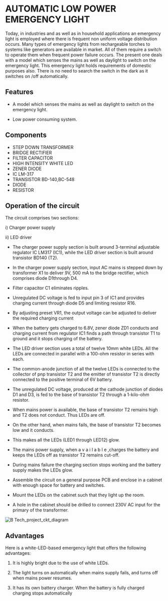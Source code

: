 
# AUTOMATIC LOW POWER EMERGENCY LIGHT

Today, in industries and as well as in household applications an emergency light is employed where there is frequent non uniform voltage distribution occurs. Many types of emergency lights from rechargeable torches to systems like generators are available in market. All of them require a switch to operate them when frequent power failure occurs. The present one deals with a model which senses the mains as well as daylight to switch on the emergency light. This emergency light holds requirements of domestic purposes also. There is no need to search the switch in the dark as it switches on /off automatically.
## Features

- A model which senses the mains as well as daylight to switch on the emergency light.

- Low power consuming system.



## Components

- STEP DOWN TRANSFORMER
- BRIDGE RECTIFIER
- FILTER CAPACITOR
- HIGH INTENSITY WHITE LED
- ZENER DIODE
- IC LM-317
- TRANSISTOR BD-140,BC-548
- DIODE 
- RESISTOR   

## Operation of the circuit

The circuit comprises two sections:

i) Charger power supply

ii) LED driver
  
- The charger power supply section is built around 3-terminal adjustable regulator IC LM317 (IC1), while the LED driver section is built around transistor BD140 (T2).
            
- In the charger power supply section, input AC mains is stepped down by transformer X1 to deliver 9V, 500 mA to the bridge rectifier, which comprises diode D1through D4.
  
- Filter capacitor C1 eliminates ripples.

- Unregulated DC voltage is fed to input pin 3 of IC1 and provides charging current through diode D5 and limiting resistor R16.

- By adjusting preset VR1, the output voltage can be adjusted to deliver the required charging current

- When the battery gets charged to 6.8V, zener diode ZD1 conducts and charging current from regulator IC1 finds a path through transistor T1 to ground and it stops charging of the battery.

- The LED driver section uses a total of twelve 10mm white LEDs. All the LEDs are connected in parallel with a 100-ohm resistor in series with each.     

- The common-anode junction of all the twelve LEDs is connected to
the collector of pnp transistor T2 and the emitter of transistor T2 is directly connected to the positive terminal of 6V battery.

- The unregulated DC voltage, produced at the cathode junction of diodes D1 and D3, is fed to the base of transistor T2 through a 1-kilo-ohm resistor.

- When mains power is available, the base of transistor T2 remains high and T2 does not conduct. Thus LEDs are off.

- On the other hand, when mains fails, the base of transistor T2 becomes low and it conducts. 

- This makes all the LEDs (LED1 through LED12) glow.

- The mains power supply, when a v a i l a b l e ,charges the battery and keeps the LEDs off as transistor T2 remains cut-off.


- During mains failure the charging section stops working and the battery supply makes the LEDs glow.

- Assemble the circuit on a general purpose PCB and enclose in a cabinet with enough space for battery and switches.


- Mount the LEDs on the cabinet such that they light up the room.

- A hole in the cabinet should be drilled to connect 230V AC input for the primary of the transformer.

![B Tech_project_ckt_diagram](https://github.com/user-attachments/assets/e8b5a590-599c-4807-a723-987ae2bb9b54)

## Advantages 

Here is a white-LED-based emergency light that offers the following advantages:

1.   It is highly bright due to the use of white LEDs.

2.  The light turns on automatically when mains supply fails, and turns off
     when mains power resumes.

3.  It has its own battery charger. When the battery is fully charged charging stops automatically